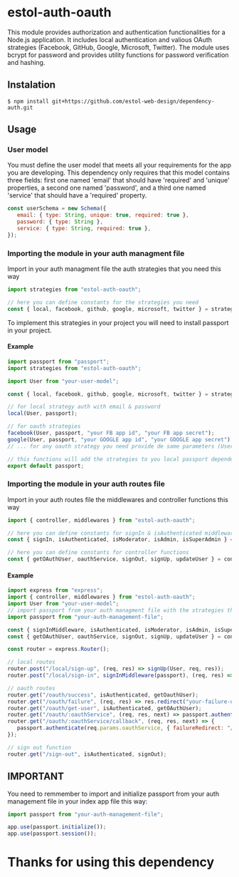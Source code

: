 # estol-auth-oauth

This module provides authorization and authentication functionalities for a Node.js application. It includes local authentication and valious OAuth strategies (Facebook, GitHub, Google, Microsoft, Twitter). The module uses bcrypt for password and provides utility functions for password verification and hashing.

## Instalation

```
$ npm install git+https://github.com/estol-web-design/dependency-auth.git
```

## Usage

### User model

You must define the user model that meets all your requirements for the app you are developing. This dependency only requires that this model contains three fields: first one named 'email' that should have 'required' and 'unique' properties, a second one named 'password', and a third one named 'service' that should have a 'required' property.

```javascript
const userSchema = new Schema({
   email: { type: String, unique: true, required: true },
   password: { type: String },
   service: { type: String, required: true },
});
```

### Importing the module in your auth managment file

Import in your auth managment file the auth strategies that you need this way

```javascript
import strategies from "estol-auth-oauth";

// here you can define constants for the strategies you need
const { local, facebook, github, google, microsoft, twitter } = strategies;
```

To implement this strategies in your project you will need to install passport in your project.

#### Example

```javascript
import passport from "passport";
import strategies from "estol-auth-oauth";

import User from "your-user-model";

const { local, facebook, github, google, microsoft, twitter } = strategies;

// for local strategy auth with email & password
local(User, passport);

// for oauth strategies
facebook(User, passport, "your FB app id", "your FB app secret");
google(User, passport, "your GOOGLE app id", "your GOOGLE app secret");
// ... for any oauth strategy you need provide de same parameters (User model, passport, and oAuth service credentials)

// this functions will add the strategies to you local passport dependency and you need to export it after selecting your strategies
export default passport;
```

### Importing the module in your auth routes file

Import in your auth routes file the middlewares and controller functions this way

```javascript
import { controller, middlewares } from "estol-auth-oauth";

// here you can define constants for signIn & isAuthenticated middleware, and the user role's middlewares that you need
const { signIn, isAuthenticated, isModerator, isAdmin, isSuperAdmin } = middlewares;

// here you can define constants for controller functions
const { getOAuthUser, oauthService, signOut, signUp, updateUser } = controller;
```

#### Example

```javascript
import express from "express";
import { controller, middlewares } from "estol-auth-oauth";
import User from "your-user-model";
// import passport from your auth managment file with the strategies that you will be implementing in your app
import passport from "your-auth-management-file";

const { signInMiddleware, isAuthenticated, isModerator, isAdmin, isSuperAdmin } = middlewares;
const { getOAuthUser, oauthService, signOut, signUp, updateUser } = controller;

const router = express.Router();

// local routes
router.post("/local/sign-up", (req, res) => signUp(User, req, res));
router.post("/local/sign-in", signInMiddleware(passport), (req, res) => signIn(req, res));

// oauth routes
router.get("/oauth/success", isAuthenticated, getOauthUser);
router.get("/oauth/failure", (req, res) => res.redirect("your-failure-url"));
router.get("/oauth/get-user", isAuthenticated, getOAuthUser);
router.get("/oauth/:oauthService", (req, res, next) => passport.authenticate(req.params.oauthService)(req, res, next));
router.get("/oauth/:oauthService/callback", (req, res, next) => {
   passport.authenticate(req.params.oauthService, { failureRedirect: "/oauth/failure", successRedirect: "/oauth/success" });
});

// sign out function
router.get("/sign-out", isAuthenticated, signOut);
```

## IMPORTANT

You need to remmember to import and initialize passport from your auth management file in your index app file this way:

```javascript
import passport from "your-auth-management-file";

app.use(passport.initialize());
app.use(passport.session());
```

# Thanks for using this dependency
